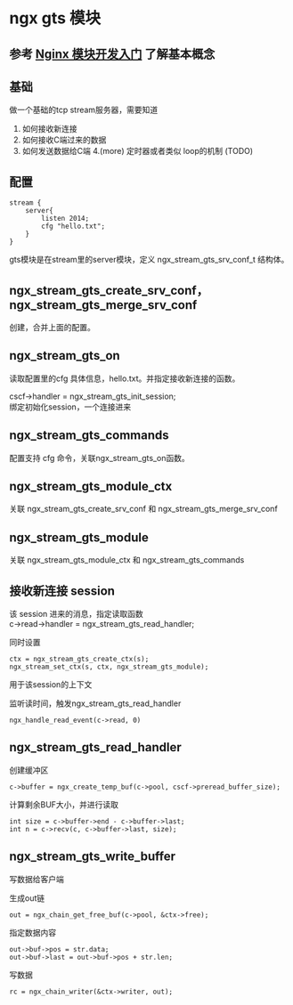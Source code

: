 # ngx gts 模块

## 参考  [Nginx 模块开发入门](http://blog.codinglabs.org/articles/intro-of-nginx-module-development.html) 了解基本概念

## 基础

做一个基础的tcp stream服务器，需要知道
1. 如何接收新连接
2. 如何接收C端过来的数据
3. 如何发送数据给C端
4.(more) 定时器或者类似 loop的机制 (TODO)

## 配置

	stream {
		server{
			listen 2014;
			cfg "hello.txt";
		}
	}

gts模块是在stream里的server模块，定义 ngx_stream_gts_srv_conf_t 结构体。

## ngx_stream_gts_create_srv_conf，ngx_stream_gts_merge_srv_conf

创建，合并上面的配置。

## ngx_stream_gts_on

读取配置里的cfg 具体信息，hello.txt。并指定接收新连接的函数。

cscf->handler = ngx_stream_gts_init_session;  
绑定初始化session，一个连接进来

## ngx_stream_gts_commands

配置支持 cfg 命令，关联ngx_stream_gts_on函数。

## ngx_stream_gts_module_ctx

关联 ngx_stream_gts_create_srv_conf 和 ngx_stream_gts_merge_srv_conf

## ngx_stream_gts_module

关联 ngx_stream_gts_module_ctx 和 ngx_stream_gts_commands

## 接收新连接 session

该 session 进来的消息，指定读取函数  
c->read->handler = ngx_stream_gts_read_handler;

同时设置

	ctx = ngx_stream_gts_create_ctx(s);  
	ngx_stream_set_ctx(s, ctx, ngx_stream_gts_module);

用于该session的上下文  

监听读时间，触发ngx_stream_gts_read_handler

	ngx_handle_read_event(c->read, 0)

## ngx_stream_gts_read_handler

创建缓冲区

	c->buffer = ngx_create_temp_buf(c->pool, cscf->preread_buffer_size);

计算剩余BUF大小，并进行读取

	int size = c->buffer->end - c->buffer->last;
	int n = c->recv(c, c->buffer->last, size);

## ngx_stream_gts_write_buffer

写数据给客户端

生成out链

	out = ngx_chain_get_free_buf(c->pool, &ctx->free);

指定数据内容

	out->buf->pos = str.data;
	out->buf->last = out->buf->pos + str.len;

写数据

	rc = ngx_chain_writer(&ctx->writer, out);

